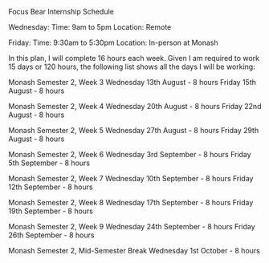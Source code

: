 Focus Bear Internship Schedule

Wednesday: 
Time: 9am to 5pm
Location: Remote

Friday:
Time: 9:30am to 5:30pm
Location: In-person at Monash

In this plan, I will complete 16 hours each week. Given I am required to work 15 days or 120 hours, the following list shows all the days I will be working:

Monash Semester 2, Week 3
Wednesday 13th August    - 8 hours
Friday 15th August       - 8 hours

Monash Semester 2, Week 4
Wednesday 20th August    - 8 hours
Friday 22nd August       - 8 hours

Monash Semester 2, Week 5
Wednesday 27th August    - 8 hours
Friday 29th August       - 8 hours

Monash Semester 2, Week 6
Wednesday 3rd September  - 8 hours
Friday 5th September     - 8 hours

Monash Semester 2, Week 7
Wednesday 10th September - 8 hours
Friday 12th September    - 8 hours

Monash Semester 2, Week 8
Wednesday 17th September - 8 hours
Friday 19th September    - 8 hours

Monash Semester 2, Week 9
Wednesday 24th September - 8 hours
Friday 26th September    - 8 hours

Monash Semester 2, Mid-Semester Break
Wednesday 1st October    - 8 hours



